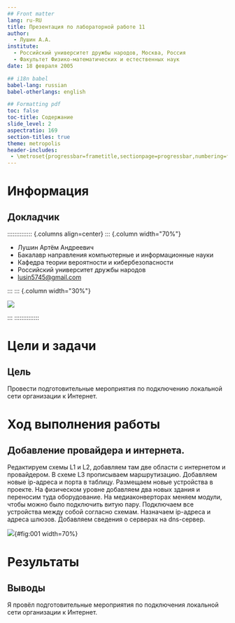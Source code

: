 ```yaml
---
## Front matter
lang: ru-RU
title: Презентация по лабораторной работе 11
author:
  - Лушин А.А.
institute:
  - Российский университет дружбы народов, Москва, Россия
  - Факультет Физико-математических и естественных наук
date: 18 февраля 2005

## i18n babel
babel-lang: russian
babel-otherlangs: english

## Formatting pdf
toc: false
toc-title: Содержание
slide_level: 2
aspectratio: 169
section-titles: true
theme: metropolis
header-includes:
 - \metroset{progressbar=frametitle,sectionpage=progressbar,numbering=fraction}
---
```


# Информация

## Докладчик

:::::::::::::: {.columns align=center}
::: {.column width="70%"}

  * Лушин Артём Андреевич
  * Бакалавр направления компьютерные и информационные науки
  * Кафедра теории вероятности и кибербезопасности
  * Российский университет дружбы народов
  * [lusin5745@gmail.com](mailto:lusin5745@gmail.com)

:::
::: {.column width="30%"}

![](/home/aalushin1/study_2025-2026_net-admin/labs/lab9/presentation/image/me.jpg)

:::
::::::::::::::

# Цели и задачи

## Цель

Провести подготовительные мероприятия по подключению локальной сети организации к Интернет.

# Ход выполнения работы

## Добавление провайдера и интернета.

Редактируем схемы L1 и L2, добавляем там две области с интернетом и провайдером. В схеме L3 прописываем маршрутизацию. Добавляем новые ip-адреса и порта в таблицу. Размещаем новые устройства в проекте. На физическом уровне добавляем два новых здания и переносим туда оборудование. На медиаконверторах меняем модули, чтобы можно было подключить витую пару. Подключаем все устройства между собой согласно схемам. Назначаем ip-адреса и адреса шлюзов. Добавляем сведения о серверах на dns-сервер. 

![](/home/aalushin1/study_2025-2026_net-admin/labs/lab11/presentation/image/9.jpg){#fig:001 width=70%}

# Результаты

## Выводы

Я провёл подготовительные мероприятия по подключения локальной сети организации к Интернет. 
